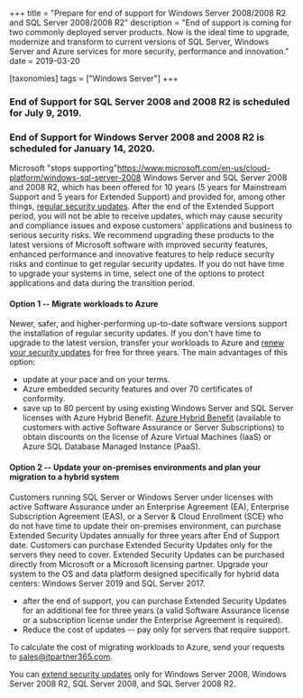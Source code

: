 +++
title = "Prepare for end of support for Windows Server 2008/2008 R2 and SQL Server 2008/2008 R2"
description = "End of support is coming for two commonly deployed server products. Now is the ideal time to upgrade, modernize and transform to current versions of SQL Server, Windows Server and Azure services for more security, performance and innovation."
date = 2019-03-20

[taxonomies]
tags = ["Windows Server"]
+++

### End of Support for SQL Server 2008 and 2008 R2 is scheduled for July 9, 2019.

### End of Support for Windows Server 2008 and 2008 R2 is scheduled for January 14, 2020.

Microsoft "stops
supporting"https://www.microsoft.com/en-us/cloud-platform/windows-sql-server-2008
Windows Server and SQL Server 2008 and 2008 R2, which has been
offered for 10 years (5 years for Mainstream Support and 5 years for
Extended Support) and provided for, among other things, [regular
security updates](https://portal.msrc.microsoft.com/en-us/). After the
end of the Extended Support period, you will not be able to receive
updates, which may cause security and compliance issues and expose
customers' applications and business to serious security risks. We
recommend upgrading these products to the latest versions of Microsoft
software with improved security features, enhanced performance and
innovative features to help reduce security risks and continue to get
regular security updates. If you do not have time to upgrade your
systems in time, select one of the options to protect applications and
data during the transition period.

#### Option 1 -- Migrate workloads to Azure

Newer, safer, and higher-performing up-to-date software versions support
the installation of regular security updates. If you don't have time to
upgrade to the latest version, transfer your workloads to Azure and
[renew your security
updates](https://www.microsoft.com/en-sa/cloud-platform/extended-security-updates)
for free for three years. The main advantages of this option:

-   update at your pace and on your terms.
-   Azure embedded security features and over 70 certificates of
    conformity.
-   save up to 80 percent by using existing Windows Server and
    SQL Server licenses with Azure Hybrid Benefit. [Azure
    Hybrid
    Benefit](https://azure.microsoft.com/en-us/pricing/hybrid-benefit/)
    (available to customers with active Software Assurance or Server
    Subscriptions) to obtain discounts on the license of Azure Virtual
    Machines (IaaS) or Azure SQL Database Managed Instance
    (PaaS).

#### Option 2 -- Update your on-premises environments and plan your migration to a hybrid system

Customers running SQL Server or Windows Server under licenses
with active Software Assurance under an Enterprise Agreement (EA),
Enterprise Subscription Agreement (EAS), or a Server & Cloud
Enrollment (SCE) who do not have time to update their
on-premises environment, can purchase Extended Security Updates annually
for three years after End of Support date. Customers can purchase
Extended Security Updates only for the servers they need to cover.
Extended Security Updates can be purchased directly from Microsoft or a
Microsoft licensing partner. Upgrade your system to the OS and data
platform designed specifically for hybrid data centers: Windows Server
2019 and SQL Server 2017.

-   after the end of support, you can purchase Extended Security Updates
    for an additional fee for three years (a valid Software Assurance
    license or a subscription license under the Enterprise Agreement is
    required).
-   Reduce the cost of updates -- pay only for servers that require
    support.

To calculate the cost of migrating workloads to Azure, send your
requests to <sales@itpartner365.com>.

You can [extend security
updates](https://www.microsoft.com/en-sa/cloud-platform/extended-security-updates)
only for Windows Server 2008, Windows Server 2008 R2, SQL
Server 2008, and SQL Server 2008 R2.